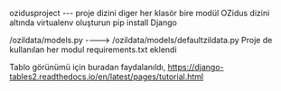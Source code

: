ozidusproject --- proje dizini
diger her klasör bire modül
OZidus dizini altında virtualenv oluşturun
pip install Django

/ozildata/models.py ----> /ozildata/models/defaultzildata.py
 Proje de kullanılan her modul requirements.txt eklendi
 
 Tablo görünümü için buradan faydalanıldı,
 https://django-tables2.readthedocs.io/en/latest/pages/tutorial.html